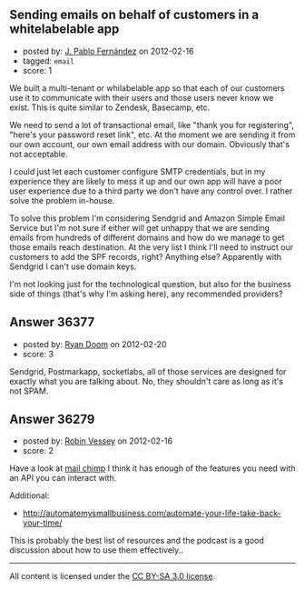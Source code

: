 ## Sending emails on behalf of customers in a whitelabelable app

- posted by: [J. Pablo Fernández](https://stackexchange.com/users/-1/751-j-pablo-fern-ndez) on 2012-02-16
- tagged: `email`
- score: 1

We built a multi-tenant or whilabelable app so that each of our customers use it to communicate with their users and those users never know we exist. This is quite similar to Zendesk, Basecamp, etc.

We need to send a lot of transactional email, like "thank you for registering", "here's your password reset link", etc. At the moment we are sending it from our own account, our own email address with our domain. Obviously that's not acceptable.

I could just let each customer configure SMTP credentials, but in my experience they are likely to mess it up and our own app will have a poor user experience due to a third party we don't have any control over. I rather solve the problem in-house.

To solve this problem I'm considering Sendgrid and Amazon Simple Email Service but I'm not sure if either will get unhappy that we are sending emails from hundreds of different domains and how do we manage to get those emails reach destination. At the very list I think I'll need to instruct our customers to add the SPF records, right? Anything else? Apparently with Sendgrid I can't use domain keys.

I'm not looking just for the technological question, but also for the business side of things (that's why I'm asking here), any recommended providers?


## Answer 36377

- posted by: [Ryan Doom](https://stackexchange.com/users/-1/5655-ryan-doom) on 2012-02-20
- score: 3

Sendgrid, Postmarkapp, socketlabs, all of those services are designed for exactly what you are  talking about.  No, they shouldn't care as long as it's not SPAM.


## Answer 36279

- posted by: [Robin Vessey](https://stackexchange.com/users/-1/984-robin-vessey) on 2012-02-16
- score: 2

<p>Have a look at <a href="http://mailchimp.com/features/" rel="nofollow">mail chimp</a> I think it has enough of the features you need with an API you can interact with.</p>

<p>Additional: </p>

<ul>
<li><a href="http://automatemysmallbusiness.com/automate-your-life-take-back-your-time/" rel="nofollow">http://automatemysmallbusiness.com/automate-your-life-take-back-your-time/</a> </li>
</ul>

<p>This is probably the best list of resources and the podcast is a good discussion about how to use them effectively..</p>




---

All content is licensed under the [CC BY-SA 3.0 license](https://creativecommons.org/licenses/by-sa/3.0/).
